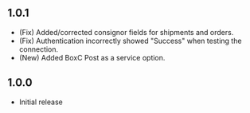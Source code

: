 ## 1.0.1

* (Fix) Added/corrected consignor fields for shipments and orders.
* (Fix) Authentication incorrectly showed "Success" when testing the connection.
* (New) Added BoxC Post as a service option.

## 1.0.0

* Initial release